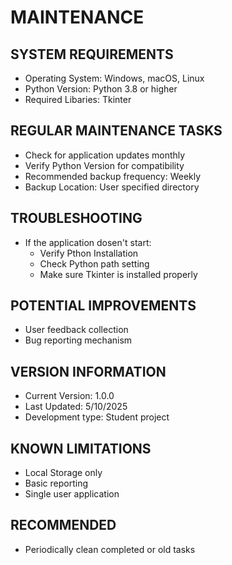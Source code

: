 # MAINTENANCE 

## SYSTEM REQUIREMENTS
- Operating System: Windows, macOS, Linux
- Python Version: Python 3.8 or higher
- Required Libaries: Tkinter

## REGULAR MAINTENANCE TASKS
- Check for application updates monthly
- Verify Python Version for compatibility
- Recommended backup frequency: Weekly
- Backup Location: User specified directory

## TROUBLESHOOTING
- If the application dosen't start:
    - Verify Pthon Installation
    - Check Python path setting
    - Make sure Tkinter is installed properly

## POTENTIAL IMPROVEMENTS
- User feedback collection
- Bug reporting mechanism

## VERSION INFORMATION
- Current Version: 1.0.0
- Last Updated: 5/10/2025
- Development type: Student project

## KNOWN LIMITATIONS
- Local Storage only
- Basic reporting
- Single user application

## RECOMMENDED
- Periodically clean completed or old tasks

